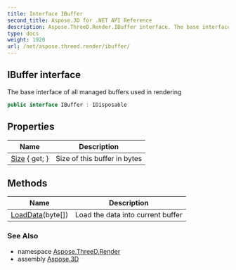 ```yaml
---
title: Interface IBuffer
second_title: Aspose.3D for .NET API Reference
description: Aspose.ThreeD.Render.IBuffer interface. The base interface of all managed buffers used in rendering
type: docs
weight: 1920
url: /net/aspose.threed.render/ibuffer/
---
```

## IBuffer interface

The base interface of all managed buffers used in rendering

```csharp
public interface IBuffer : IDisposable
```

## Properties

| Name | Description |
| --- | --- |
| [Size](../../aspose.threed.render/ibuffer/size/) { get; } | Size of this buffer in bytes |

## Methods

| Name | Description |
| --- | --- |
| [LoadData](../../aspose.threed.render/ibuffer/loaddata/)(byte[]) | Load the data into current buffer |

### See Also

* namespace [Aspose.ThreeD.Render](../../aspose.threed.render/)
* assembly [Aspose.3D](../../)


